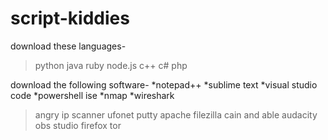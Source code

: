 # script-kiddies
download these languages- 
> python
> java
> ruby
> node.js
> c++
> c#
> php

download the following software-
*notepad++ *sublime text *visual studio code *powershell ise *nmap *wireshark
> angry ip scanner
> ufonet
> putty
> apache
> filezilla
> cain and able
> audacity
> obs studio
> firefox
> tor
